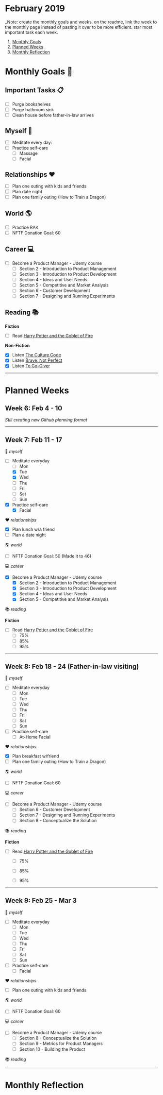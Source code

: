 February 2019
============

_Note: create the monthly goals and weeks. on the readme, link the week to the monthly page instead of pasting it over to be more efficient. star most important task each week. 

1. [Monthly Goals](https://github.com/candicodeit/personal-goals/tree/master/2019/02-february.md#monthly-goals)
2. [Planned Weeks](https://github.com/candicodeit/personal-goals/tree/master/2019/02-february.md#planned-weeks)
3. [Monthly Reflection](https://github.com/candicodeit/personal-goals/tree/master/2019/02-february.md#monthly-reflection)


# Monthly Goals :calendar:

## Important Tasks :clipboard:
- [ ] Purge bookshelves
- [ ] Purge bathroom sink
- [ ] Clean house before father-in-law arrives

## Myself :bamboo:
- [ ] Meditate every day: 
- [ ] Practice self-care
  - [ ] Massage
  - [ ] Facial

## Relationships :heart:
- [ ] Plan one outing with kids and friends
- [ ] Plan date night
- [ ] Plan one family outing (How to Train a Dragon)

## World :earth_americas:
- [ ] Practice RAK
- [ ] NFTF Donation Goal: 60

## Career :computer:
- [ ] Become a Product Manager - Udemy course
  - [ ] Section 2 - Introduction to Product Management
  - [ ] Section 3 - Introduction to Product Development
  - [ ] Section 4 - Ideas and User Needs
  - [ ] Section 5 - Competitive and Market Analysis
  - [ ] Section 6 - Customer Development
  - [ ] Section 7 - Designing and Running Experiments

## Reading :books:

**Fiction** 
- [ ] Read [Harry Potter and the Goblet of Fire](https://www.goodreads.com/book/show/17347382-harry-potter-and-the-goblet-of-fire)

**Non-Fiction** 
- [x] Listen [The Culture Code](https://www.goodreads.com/book/show/33517721-the-culture-code)
- [x] Listen [Brave, Not Perfect](https://www.goodreads.com/book/show/40364335-brave-not-perfect)
- [x] Listen [To Go-Giver](https://www.goodreads.com/book/show/1873060.The_Go_Giver)

---------------------------------------------

# Planned Weeks

## Week 6: Feb 4 - 10

_Still creating new Github planning format_

---------------------------------------------

## Week 7: Feb 11 - 17

:bamboo: _myself_
- [ ] Meditate everyday
  - [ ] Mon
  - [x] Tue
  - [x] Wed
  - [ ] Thu
  - [ ] Fri
  - [ ] Sat
  - [ ] Sun
- [x] Practice self-care
  - [x] Facial

:heart: _relationships_
- [x] Plan lunch w/a friend
- [ ] Plan a date night

:earth_americas: _world_
- [ ] NFTF Donation Goal: 50 (Made it to 46)

:computer: _career_
- [x] Become a Product Manager - Udemy course
  - [x] Section 2 - Introduction to Product Management
  - [x] Section 3 - Introduction to Product Development
  - [x] Section 4 - Ideas and User Needs
  - [x] Section 5 - Competitive and Market Analysis
  
:books: _reading_

**Fiction** 
- [ ] Read [Harry Potter and the Goblet of Fire](https://www.goodreads.com/book/show/17347382-harry-potter-and-the-goblet-of-fire)
  - [ ] 75%
  - [ ] 85%
  - [ ] 95%

---------------------------------------------

## Week 8: Feb 18 - 24 (Father-in-law visiting)

:bamboo: _myself_
- [ ] Meditate everyday
  - [ ] Mon
  - [ ] Tue
  - [ ] Wed
  - [ ] Thu
  - [ ] Fri
  - [ ] Sat
  - [ ] Sun
- [ ] Practice self-care
  - [ ] At-Home Facial  

:heart: _relationships_
- [x] Plan breakfast w/friend
- [ ] Plan one family outing (How to Train a Dragon)

:earth_americas: _world_
- [ ] NFTF Donation Goal: 60

:computer: _career_
- [ ] Become a Product Manager - Udemy course
  - [ ] Section 6 - Customer Development
  - [ ] Section 7 - Designing and Running Experiments
  - [ ] Section 8 - Conceptualize the Solution

:books: _reading_

**Fiction** 
- [ ] Read [Harry Potter and the Goblet of Fire](https://www.goodreads.com/book/show/17347382-harry-potter-and-the-goblet-of-fire)
  - [ ] 75%
  - [ ] 85%
  - [ ] 95%


---------------------------------------------

## Week 9: Feb 25 - Mar 3

:bamboo: _myself_
- [ ] Meditate everyday
  - [ ] Mon
  - [ ] Tue
  - [ ] Wed
  - [ ] Thu
  - [ ] Fri
  - [ ] Sat
  - [ ] Sun
- [ ] Practice self-care
  - [ ] Facial

:heart: _relationships_
- [ ] Plan one outing with kids and friends

:earth_americas: _world_
- [ ] NFTF Donation Goal: 60

:computer: _career_
- [ ] Become a Product Manager - Udemy course
  - [ ] Section 8 - Conceptualize the Solution
  - [ ] Section 9 - Metrics for Product Managers
  - [ ] Section 10 - Building the Product

:books: _reading_

---------------------------------------------

# Monthly Reflection
